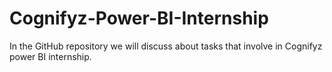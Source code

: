 # Cognifyz-Power-BI-Internship
In the GitHub repository we will  discuss about tasks that involve in Cognifyz power BI internship.
